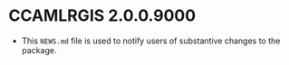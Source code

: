 # CCAMLRGIS 2.0.0.9000

* This `NEWS.md` file is used to notify users of substantive changes to the package.



